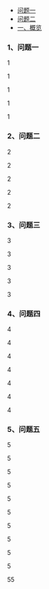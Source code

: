 
* [ 问题一 ](###1问题一)
* [ 问题二 ](###2问题二)
* [一、概览](#一概览)



### 1、问题一

1

1

1

1

1

### 2、问题二

2

2

2

2

2

### 3、问题三

3

3

3

3

3

### 4、问题四

4

4

4

4



4

4

4

### 5、问题五

5

5

5

5

5

5

5

5

5



5

55



